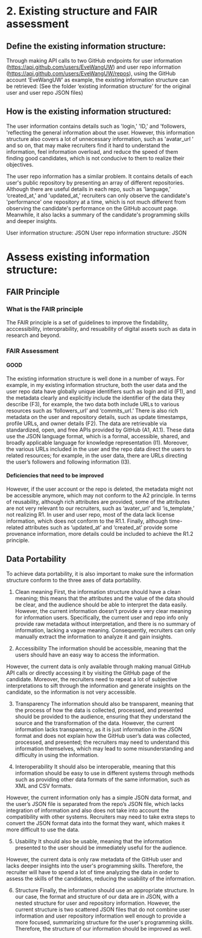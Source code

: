 # 2. Existing structure and FAIR assessment
## Define the existing information structure:
Through making API calls to two GitHub endpoints for user information (https://api.github.com/users/EveWangUW) and user repo information (https://api.github.com/users/EveWangUW/repos), using the GitHub account ‘EveWangUW’ as example, the existing information structure can be retrieved: (See the folder ‘existing information structure’ for the original user and user repo JSON files)

## How is the existing information structured:
The user information contains details such as 'login,' 'ID,' and 'followers, 'reflecting the general information about the user. However, this information structure also covers a lot of unnecessary information, such as 'avatar_url ' and so on, that may make recruiters find it hard to understand the information, feel information overload, and reduce the speed of them finding good candidates, which is not conducive to them to realize their objectives. 

The user repo information has a similar problem. It contains details of each user's public repository by presenting an array of different repositories. Although there are useful details in each repo, such as 'language,’ ‘created_at,' and 'updated_at,’ recruiters can only observe the candidate's 'performance' one repository at a time, which is not much different from observing the candidate's performance on the GitHub account page. Meanwhile, it also lacks a summary of the candidate's programming skills and deeper insights.

User information structure:
JSON
User repo information structure:
JSON

# Assess existing information structure:
## FAIR Principle
### What is the FAIR principle
The FAIR principle is a set of guidelines to improve the findability, acccessibility, interoprability, and resuability of digital assets such as data in research and beyond. 

### FAIR Assessment
#### GOOD
The existing information structure is well done in a number of ways. For example, in my existing information structure, both the user data and the user repo data have globally unique identifiers such as login and id (F1), and the metadata clearly and explicitly include the identifier of the data they describe (F3), for example, the two data both include URLs to various resources such as ‘followers_url’ and ‘commits_url.’ There is also rich metadata on the user and repository details, such as update timestamps, profile URLs, and owner details (F2). The data are retrievable via standardized, open, and free APIs provided by GitHub (A1, A1.1). These data use the JSON language format, which is a formal, accessible, shared, and broadly applicable language for knowledge representation (I1). Moreover, the various URLs included in the user and the repo data direct the users to related resources; for example, in the user data, there are URLs directing the user’s followers and following information (I3).

#### Deficiencies that need to be improved
However, if the user account or the repo is deleted, the metadata might not be accessible anymore, which may not conform to the A2 principle. In terms of reusability, although rich attributes are provided, some of the attributes are not very relevant to our recruiters, such as ‘avater_url’ and ‘is_template,’ not realizing R1. In user and user repo, most of the data lack license information, which does not conform to the R1.1. Finally, although time-related attributes such as ‘updated_at’ and ‘created_at’ provide some provenance information, more details could be included to achieve the R1.2 principle. 

## Data Portability
To achieve data portability, it is also important to make sure the information structure conform to the three axes of data portability. 

1. Clean meaning
First, the information structure should have a clean meaning; this means that the attributes and the value of the data should be clear, and the audience should be able to interpret the data easily. 
However, the current information doesn’t provide a very clear meaning for information users. Specifically, the current user and repo info only provide raw metadata without interpretation, and there is no summary of information, lacking a vague meaning. Consequently, recruiters can only manually extract the information to analyze it and gain insights.

2. Accessibility
The information should be accessible, meaning that the users should have an easy way to access the information. 

However, the current data is only available through making manual GitHub API calls or directly accessing it by visiting the GitHub page of the candidate. Moreover, the recruiters need to repeat a lot of subjective interpretations to sift through the information and generate insights on the candidate, so the information is not very accessible.

3. Transparency
The information should also be transparent, meaning that the process of how the data is collected, processed, and presented should be provided to the audience, ensuring that they understand the source and the transformation of the data. 
However, the current information lacks transparency, as it is just information in the JSON format and does not explain how the GitHub user’s data was collected, processed, and presented; the recruiters may need to understand this information themselves, which may lead to some misunderstanding and difficulty in using the information.

4. Interoperability
It should also be interoperable, meaning that this information should be easy to use in different systems through methods such as providing other data formats of the same information, such as XML and CSV formats. 

However, the current information only has a simple JSON data format, and the user’s JSON file is separated from the repo’s JSON file, which lacks integration of information and also does not take into account the compatibility with other systems. Recruiters may need to take extra steps to convert the JSON format data into the format they want, which makes it more difficult to use the data.

5. Usability
It should also be usable, meaning that the information presented to the user should be immediately useful for the audience. 

However, the current data is only raw metadata of the GitHub user and lacks deeper insights into the user's programming skills. Therefore, the recruiter will have to spend a lot of time analyzing the data in order to assess the skills of the candidates, reducing the usability of the information.

6. Structure
Finally, the information should use an appropriate structure. In our case, the format and structure of our data are in JSON, with a nested structure for user and repository information. 
However, the current structure is two scattered JSON files that do not combine user information and user repository information well enough to provide a more focused, summarizing structure for the user's programming skills. Therefore, the structure of our information should be improved as well.

